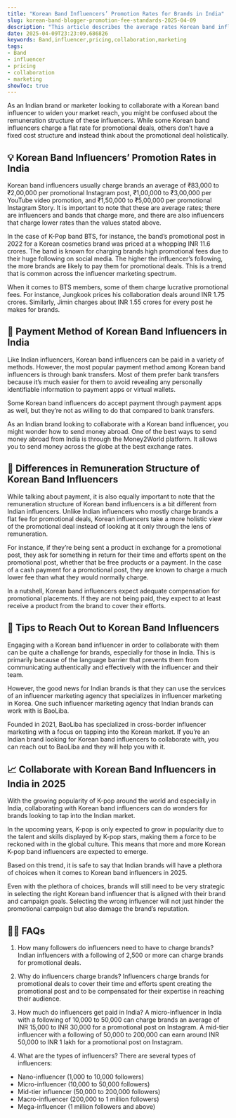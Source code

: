 ```yaml
---
title: "Korean Band Influencers’ Promotion Rates for Brands in India"
slug: korean-band-blogger-promotion-fee-standards-2025-04-09
description: "This article describes the average rates Korean band influencers charge brands for promotional deals in India."
date: 2025-04-09T23:23:09.686826
keywords: Band,influencer,pricing,collaboration,marketing
tags:
- Band
- influencer
- pricing
- collaboration
- marketing
showToc: true
---
```


As an Indian brand or marketer looking to collaborate with a Korean band influencer to widen your market reach, you might be confused about the remuneration structure of these influencers. While some Korean band influencers charge a flat rate for promotional deals, others don’t have a fixed cost structure and instead think about the promotional deal holistically.

## 💡 Korean Band Influencers’ Promotion Rates in India

Korean band influencers usually charge brands an average of ₹83,000 to ₹2,00,000 per promotional Instagram post, ₹1,00,000 to ₹3,00,000 per YouTube video promotion, and ₹1,50,000 to ₹5,00,000 per promotional Instagram Story. It is important to note that these are average rates; there are influencers and bands that charge more, and there are also influencers that charge lower rates than the values stated above.

In the case of K-Pop band BTS, for instance, the band’s promotional post in 2022 for a Korean cosmetics brand was priced at a whopping INR 11.6 crores. The band is known for charging brands high promotional fees due to their huge following on social media. The higher the influencer’s following, the more brands are likely to pay them for promotional deals. This is a trend that is common across the influencer marketing spectrum. 

When it comes to BTS members, some of them charge lucrative promotional fees. For instance, Jungkook prices his collaboration deals around INR 1.75 crores. Similarly, Jimin charges about INR 1.55 crores for every post he makes for brands. 

## 🏦 Payment Method of Korean Band Influencers in India

Like Indian influencers, Korean band influencers can be paid in a variety of methods. However, the most popular payment method among Korean band influencers is through bank transfers. Most of them prefer bank transfers because it’s much easier for them to avoid revealing any personally identifiable information to payment apps or virtual wallets.

Some Korean band influencers do accept payment through payment apps as well, but they’re not as willing to do that compared to bank transfers. 

As an Indian brand looking to collaborate with a Korean band influencer, you might wonder how to send money abroad. One of the best ways to send money abroad from India is through the Money2World platform. It allows you to send money across the globe at the best exchange rates.

## 💬 Differences in Remuneration Structure of Korean Band Influencers

While talking about payment, it is also equally important to note that the remuneration structure of Korean band influencers is a bit different from Indian influencers. Unlike Indian influencers who mostly charge brands a flat fee for promotional deals, Korean influencers take a more holistic view of the promotional deal instead of looking at it only through the lens of remuneration.

For instance, if they’re being sent a product in exchange for a promotional post, they ask for something in return for their time and efforts spent on the promotional post, whether that be free products or a payment. In the case of a cash payment for a promotional post, they are known to charge a much lower fee than what they would normally charge. 

In a nutshell, Korean band influencers expect adequate compensation for promotional placements. If they are not being paid, they expect to at least receive a product from the brand to cover their efforts.


## 📢 Tips to Reach Out to Korean Band Influencers

Engaging with a Korean band influencer in order to collaborate with them can be quite a challenge for brands, especially for those in India. This is primarily because of the language barrier that prevents them from communicating authentically and effectively with the influencer and their team. 

However, the good news for Indian brands is that they can use the services of an influencer marketing agency that specializes in influencer marketing in Korea. One such influencer marketing agency that Indian brands can work with is BaoLiba. 

Founded in 2021, BaoLiba has specialized in cross-border influencer marketing with a focus on tapping into the Korean market. If you’re an Indian brand looking for Korean band influencers to collaborate with, you can reach out to BaoLiba and they will help you with it. 

## 📈 Collaborate with Korean Band Influencers in India in 2025

With the growing popularity of K-pop around the world and especially in India, collaborating with Korean band influencers can do wonders for brands looking to tap into the Indian market. 

In the upcoming years, K-pop is only expected to grow in popularity due to the talent and skills displayed by K-pop stars, making them a force to be reckoned with in the global culture. This means that more and more Korean K-pop band influencers are expected to emerge.

Based on this trend, it is safe to say that Indian brands will have a plethora of choices when it comes to Korean band influencers in 2025. 

Even with the plethora of choices, brands will still need to be very strategic in selecting the right Korean band influencer that is aligned with their brand and campaign goals. Selecting the wrong influencer will not just hinder the promotional campaign but also damage the brand’s reputation. 

## 🙋‍♀️ FAQs

1. How many followers do influencers need to have to charge brands?
Indian influencers with a following of 2,500 or more can charge brands for promotional deals.

2. Why do influencers charge brands?
Influencers charge brands for promotional deals to cover their time and efforts spent creating the promotional post and to be compensated for their expertise in reaching their audience. 

3. How much do influencers get paid in India?
A micro-influencer in India with a following of 10,000 to 50,000 can charge brands an average of INR 15,000 to INR 30,000 for a promotional post on Instagram. A mid-tier influencer with a following of 50,000 to 200,000 can earn around INR 50,000 to INR 1 lakh for a promotional post on Instagram. 

4. What are the types of influencers?
There are several types of influencers: 
- Nano-influencer (1,000 to 10,000 followers)
- Micro-influencer (10,000 to 50,000 followers)
- Mid-tier influencer (50,000 to 200,000 followers)
- Macro-influencer (200,000 to 1 million followers)
- Mega-influencer (1 million followers and above)